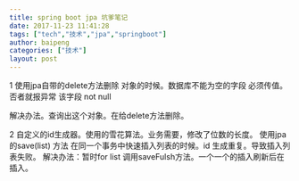 ```yaml
---
title: spring boot jpa 坑爹笔记
date: 2017-11-23 11:41:28
tags: ["tech","技术","jpa","springboot"]
author: baipeng
categories: ["技术"]
layout: post
---
```


1  使用jpa自带的delete方法删除 对象的时候。数据库不能为空的字段 必须传值。
否者就报异常   该字段  not  null


解决办法。查询出这个对象。在给delete方法删除。



2   自定义的id生成器。使用的雪花算法。业务需要，修改了位数的长度。
使用jpa的save(list) 方法 在同一个事务中快速插入列表的时候。id 生成重复。导致插入列表失败。
解决办法：暂时for list 调用saveFulsh方法。一个一个的插入刷新后在插入。